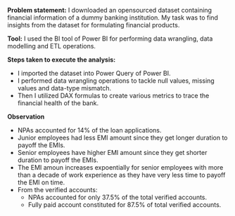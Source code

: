 **Problem statement:**
I downloaded an opensourced dataset containing financial information of a dummy banking institution. My task was to find insights from the dataset for formulating financial products.

**Tool:**
I used the BI tool of Power BI for performing data wrangling, data modelling and ETL operations.

**Steps taken to execute the analysis:**
- I imported the dataset into Power Query of Power BI.
- I performed data wrangling operations to tackle null values, missing values and data-type mismatch.
- Then I utilized DAX formulas to create various metrics to trace the financial health of the bank.

**Observation**
- NPAs accounted for 14% of the loan applications.
- Junior employees had less EMI amount since they get longer duration to payoff the EMIs.
- Senior employees have higher EMI amount since they get shorter duration to payoff the EMIs.
- The EMI amoun increases expoentially for senior employees with more than a decade of work experience as they have very less time to payoff the EMI on time.
-  From the verified accounts:
    -  NPAs accounted for only 37.5% of the total verified accounts.
    -  Fully paid account constituted for 87.5% of total verified accounts.

